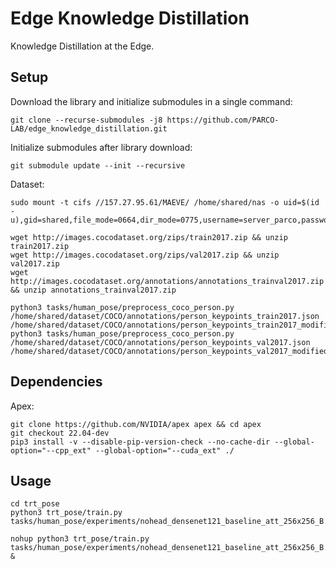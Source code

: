 # Edge Knowledge Distillation

Knowledge Distillation at the Edge. 

## Setup

Download the library and initialize submodules in a single command:
```
git clone --recurse-submodules -j8 https://github.com/PARCO-LAB/edge_knowledge_distillation.git
```

Initialize submodules after library download:
```
git submodule update --init --recursive
```

Dataset: 
```
sudo mount -t cifs //157.27.95.61/MAEVE/ /home/shared/nas -o uid=$(id -u),gid=shared,file_mode=0664,dir_mode=0775,username=server_parco,password=Bagigi123.

wget http://images.cocodataset.org/zips/train2017.zip && unzip train2017.zip
wget http://images.cocodataset.org/zips/val2017.zip && unzip val2017.zip
wget http://images.cocodataset.org/annotations/annotations_trainval2017.zip && unzip annotations_trainval2017.zip

python3 tasks/human_pose/preprocess_coco_person.py /home/shared/dataset/COCO/annotations/person_keypoints_train2017.json /home/shared/dataset/COCO/annotations/person_keypoints_train2017_modified.json
python3 tasks/human_pose/preprocess_coco_person.py /home/shared/dataset/COCO/annotations/person_keypoints_val2017.json /home/shared/dataset/COCO/annotations/person_keypoints_val2017_modified.json
```

## Dependencies

Apex:
```
git clone https://github.com/NVIDIA/apex apex && cd apex
git checkout 22.04-dev
pip3 install -v --disable-pip-version-check --no-cache-dir --global-option="--cpp_ext" --global-option="--cuda_ext" ./
```

## Usage

```
cd trt_pose
python3 trt_pose/train.py tasks/human_pose/experiments/nohead_densenet121_baseline_att_256x256_B.json

nohup python3 trt_pose/train.py tasks/human_pose/experiments/nohead_densenet121_baseline_att_256x256_B.json &
```